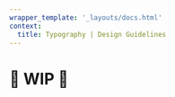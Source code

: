 ```yaml
---
wrapper_template: '_layouts/docs.html'
context:
  title: Typography | Design Guidelines
---
```


# 🚧 WIP 🚧
